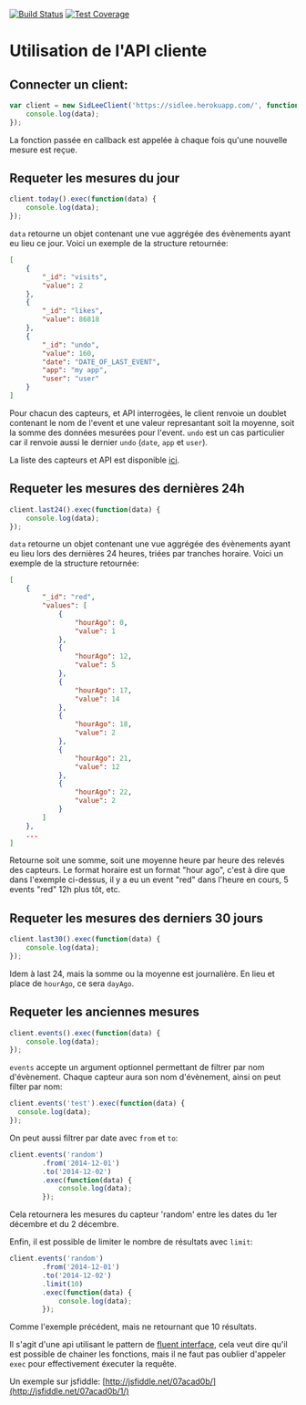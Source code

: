 [![Build Status](https://travis-ci.org/xseignard/sidLeeAgenceConnectee.svg)](https://travis-ci.org/xseignard/sidLeeAgenceConnectee)
[![Test Coverage](https://codeclimate.com/github/xseignard/sidLeeAgenceConnectee/badges/coverage.svg)](https://codeclimate.com/github/xseignard/sidLeeAgenceConnectee)

# Utilisation de l'API cliente

## Connecter un client:
```javascript
var client = new SidLeeClient('https://sidlee.herokuapp.com/', function(data) {
	console.log(data);
});
```
La fonction passée en callback est appelée à chaque fois qu'une nouvelle mesure est reçue.

## Requeter les mesures du jour
```javascript
client.today().exec(function(data) {
	console.log(data);
});
```
`data` retourne un objet contenant une vue aggrégée des évènements ayant eu lieu ce jour. Voici un exemple de la structure retournée:
```json
[
	{
		"_id": "visits",
		"value": 2
	},
	{
		"_id": "likes",
		"value": 86818
	},
	{
		"_id": "undo",
		"value": 160,
		"date": "DATE_OF_LAST_EVENT",
		"app": "my app",
		"user": "user"
	}
]
```

Pour chacun des capteurs, et API interrogées, le client renvoie un doublet contenant le nom de l'event et une valeur represantant soit la moyenne, soit la somme des données mesurées pour l'event. `undo` est un cas particulier car il renvoie aussi le dernier `undo` (`date`, `app` et `user`).

La liste des capteurs et API est disponible [ici](https://github.com/xseignard/sidLeeAgenceConnectee/blob/master/src/conf/sensorsConf.js).

## Requeter les mesures des dernières 24h
```javascript
client.last24().exec(function(data) {
	console.log(data);
});
```
`data` retourne un objet contenant une vue aggrégée des évènements ayant eu lieu lors des dernières 24 heures, triées par tranches horaire. Voici un exemple de la structure retournée:
```json
[
	{
		"_id": "red",
		"values": [
			{
				"hourAgo": 0,
				"value": 1
			},
			{
				"hourAgo": 12,
				"value": 5
			},
			{
				"hourAgo": 17,
				"value": 14
			},
			{
				"hourAgo": 18,
				"value": 2
			},
			{
				"hourAgo": 21,
				"value": 12
			},
			{
				"hourAgo": 22,
				"value": 2
			}
		]
	},
	...
]
```
Retourne soit une somme, soit une moyenne heure par heure des relevés des capteurs. Le format horaire est un format "hour ago", c'est à dire que dans l'exemple ci-dessus, il y a eu un event "red" dans l'heure en cours, 5 events "red" 12h plus tôt, etc.


## Requeter les mesures des derniers 30 jours
```javascript
client.last30().exec(function(data) {
	console.log(data);
});
```
Idem à last 24, mais la somme ou la moyenne est journalière. En lieu et place de `hourAgo`, ce sera `dayAgo`.


## Requeter les anciennes mesures
```javascript
client.events().exec(function(data) {
	console.log(data);
});
```
`events` accepte un argument optionnel permettant de filtrer par nom d'évènement. Chaque capteur aura son nom d'évènement, ainsi on peut filter par nom:

```javascript
client.events('test').exec(function(data) {
  console.log(data);
});
```

On peut aussi filtrer par date avec `from` et `to`:
```javascript
client.events('random')
		.from('2014-12-01')
		.to('2014-12-02')
		.exec(function(data) {
			console.log(data);
		});
```

Cela retournera les mesures du capteur 'random' entre les dates du 1er décembre et du 2 décembre.

Enfin, il est possible de limiter le nombre de résultats avec `limit`:

```javascript
client.events('random')
		.from('2014-12-01')
		.to('2014-12-02')
		.limit(10)
		.exec(function(data) {
			console.log(data);
		});
```

Comme l'exemple précédent, mais ne retournant que 10 résultats.

Il s'agit d'une api utilisant le pattern de [fluent interface](http://martinfowler.com/bliki/FluentInterface.html), cela veut dire qu'il est possible de chainer les fonctions, mais il ne faut pas oublier d'appeler `exec` pour effectivement éxecuter la requête.

Un exemple sur jsfiddle: [http://jsfiddle.net/07acad0b/](http://jsfiddle.net/07acad0b/1/)
